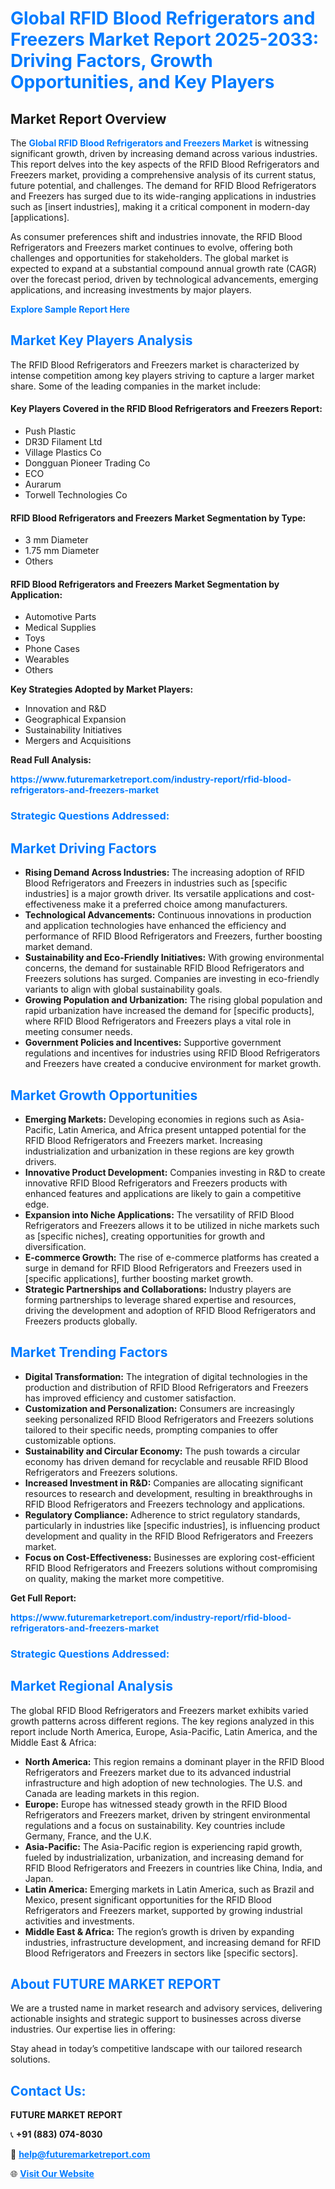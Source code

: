 <h1 style="color: #007BFF;">Global RFID Blood Refrigerators and Freezers Market Report 2025-2033: Driving Factors, Growth Opportunities, and Key Players</h1>

<section id="overview">
<h2>Market Report Overview</h2>
<p>The <a href="https://www.futuremarketreport.com/industry-report/rfid-blood-refrigerators-and-freezers-market" style="color: #007BFF; text-decoration: none;"><strong>Global RFID Blood Refrigerators and Freezers Market</strong></a> is witnessing significant growth, driven by increasing demand across various industries. This report delves into the key aspects of the RFID Blood Refrigerators and Freezers market, providing a comprehensive analysis of its current status, future potential, and challenges. The demand for RFID Blood Refrigerators and Freezers has surged due to its wide-ranging applications in industries such as [insert industries], making it a critical component in modern-day [applications].</p>
<p>As consumer preferences shift and industries innovate, the RFID Blood Refrigerators and Freezers market continues to evolve, offering both challenges and opportunities for stakeholders. The global market is expected to expand at a substantial compound annual growth rate (CAGR) over the forecast period, driven by technological advancements, emerging applications, and increasing investments by major players.</p>
</section>

<section id="overview">
<p><a href="https://www.futuremarketreport.com/request-sample/reportId=32978" style="color: #007BFF; text-decoration: none;"><strong>Explore Sample Report Here</strong></a></p>
</section>

<section id="key-players">
<h2 style="color: #007BFF;">Market Key Players Analysis</h2>
<p>The RFID Blood Refrigerators and Freezers market is characterized by intense competition among key players striving to capture a larger market share. Some of the leading companies in the market include:</p>
<h4>Key Players Covered in the RFID Blood Refrigerators and Freezers Report:</h4>
<ul><li>Push Plastic</li><li>DR3D Filament Ltd</li><li>Village Plastics Co</li><li>Dongguan Pioneer Trading Co</li><li>ECO</li><li>Aurarum</li><li>Torwell Technologies Co</li></ul>
<h4>RFID Blood Refrigerators and Freezers Market Segmentation by Type:</h4>
<ul><li>3 mm Diameter</li><li>1.75 mm Diameter</li><li>Others</li></ul>

<h4>RFID Blood Refrigerators and Freezers Market Segmentation by Application:</h4>
<ul><li>Automotive Parts</li><li>Medical Supplies</li><li>Toys</li><li>Phone Cases</li><li>Wearables</li><li>Others</li></ul>
<p><strong>Key Strategies Adopted by Market Players:</strong></p>
<ul>
<li>Innovation and R&D</li>
<li>Geographical Expansion</li>
<li>Sustainability Initiatives</li>
<li>Mergers and Acquisitions</li>
</ul>
</section>

<section>
<p><strong>Read Full Analysis: </strong></p><a href="https://www.futuremarketreport.com/industry-report/rfid-blood-refrigerators-and-freezers-market" style="color: #007BFF; text-decoration: none;"><strong>https://www.futuremarketreport.com/industry-report/rfid-blood-refrigerators-and-freezers-market</strong></a>
<h3 style="color: #007BFF;">Strategic Questions Addressed:</h3>
</section>

<section id="driving-factors">
<h2 style="color: #007BFF;">Market Driving Factors</h2>
<ul>
<li><strong>Rising Demand Across Industries:</strong> The increasing adoption of RFID Blood Refrigerators and Freezers in industries such as [specific industries] is a major growth driver. Its versatile applications and cost-effectiveness make it a preferred choice among manufacturers.</li>
<li><strong>Technological Advancements:</strong> Continuous innovations in production and application technologies have enhanced the efficiency and performance of RFID Blood Refrigerators and Freezers, further boosting market demand.</li>
<li><strong>Sustainability and Eco-Friendly Initiatives:</strong> With growing environmental concerns, the demand for sustainable RFID Blood Refrigerators and Freezers solutions has surged. Companies are investing in eco-friendly variants to align with global sustainability goals.</li>
<li><strong>Growing Population and Urbanization:</strong> The rising global population and rapid urbanization have increased the demand for [specific products], where RFID Blood Refrigerators and Freezers plays a vital role in meeting consumer needs.</li>
<li><strong>Government Policies and Incentives:</strong> Supportive government regulations and incentives for industries using RFID Blood Refrigerators and Freezers have created a conducive environment for market growth.</li>
</ul>
</section>

<section id="growth-opportunities">
<h2 style="color: #007BFF;">Market Growth Opportunities</h2>
<ul>
<li><strong>Emerging Markets:</strong> Developing economies in regions such as Asia-Pacific, Latin America, and Africa present untapped potential for the RFID Blood Refrigerators and Freezers market. Increasing industrialization and urbanization in these regions are key growth drivers.</li>
<li><strong>Innovative Product Development:</strong> Companies investing in R&D to create innovative RFID Blood Refrigerators and Freezers products with enhanced features and applications are likely to gain a competitive edge.</li>
<li><strong>Expansion into Niche Applications:</strong> The versatility of RFID Blood Refrigerators and Freezers allows it to be utilized in niche markets such as [specific niches], creating opportunities for growth and diversification.</li>
<li><strong>E-commerce Growth:</strong> The rise of e-commerce platforms has created a surge in demand for RFID Blood Refrigerators and Freezers used in [specific applications], further boosting market growth.</li>
<li><strong>Strategic Partnerships and Collaborations:</strong> Industry players are forming partnerships to leverage shared expertise and resources, driving the development and adoption of RFID Blood Refrigerators and Freezers products globally.</li>
</ul>
</section>

<section id="trending-factors">
<h2 style="color: #007BFF;">Market Trending Factors</h2>
<ul>
<li><strong>Digital Transformation:</strong> The integration of digital technologies in the production and distribution of RFID Blood Refrigerators and Freezers has improved efficiency and customer satisfaction.</li>
<li><strong>Customization and Personalization:</strong> Consumers are increasingly seeking personalized RFID Blood Refrigerators and Freezers solutions tailored to their specific needs, prompting companies to offer customizable options.</li>
<li><strong>Sustainability and Circular Economy:</strong> The push towards a circular economy has driven demand for recyclable and reusable RFID Blood Refrigerators and Freezers solutions.</li>
<li><strong>Increased Investment in R&D:</strong> Companies are allocating significant resources to research and development, resulting in breakthroughs in RFID Blood Refrigerators and Freezers technology and applications.</li>
<li><strong>Regulatory Compliance:</strong> Adherence to strict regulatory standards, particularly in industries like [specific industries], is influencing product development and quality in the RFID Blood Refrigerators and Freezers market.</li>
<li><strong>Focus on Cost-Effectiveness:</strong> Businesses are exploring cost-efficient RFID Blood Refrigerators and Freezers solutions without compromising on quality, making the market more competitive.</li>
</ul>
</section>

<section>
<p><strong>Get Full Report: </strong></p><a href="https://www.futuremarketreport.com/industry-report/rfid-blood-refrigerators-and-freezers-market" style="color: #007BFF; text-decoration: none;"><strong>https://www.futuremarketreport.com/industry-report/rfid-blood-refrigerators-and-freezers-market</strong></a>
<h3 style="color: #007BFF;">Strategic Questions Addressed:</h3>
</section>


<section id="regional-analysis">
<h2 style="color: #007BFF;">Market Regional Analysis</h2>
<p>The global RFID Blood Refrigerators and Freezers market exhibits varied growth patterns across different regions. The key regions analyzed in this report include North America, Europe, Asia-Pacific, Latin America, and the Middle East & Africa:</p>
<ul>
<li><strong>North America:</strong> This region remains a dominant player in the RFID Blood Refrigerators and Freezers market due to its advanced industrial infrastructure and high adoption of new technologies. The U.S. and Canada are leading markets in this region.</li>
<li><strong>Europe:</strong> Europe has witnessed steady growth in the RFID Blood Refrigerators and Freezers market, driven by stringent environmental regulations and a focus on sustainability. Key countries include Germany, France, and the U.K.</li>
<li><strong>Asia-Pacific:</strong> The Asia-Pacific region is experiencing rapid growth, fueled by industrialization, urbanization, and increasing demand for RFID Blood Refrigerators and Freezers in countries like China, India, and Japan.</li>
<li><strong>Latin America:</strong> Emerging markets in Latin America, such as Brazil and Mexico, present significant opportunities for the RFID Blood Refrigerators and Freezers market, supported by growing industrial activities and investments.</li>
<li><strong>Middle East & Africa:</strong> The region’s growth is driven by expanding industries, infrastructure development, and increasing demand for RFID Blood Refrigerators and Freezers in sectors like [specific sectors].</li>
</ul>
</section>

<footer>
<h2 style="color: #007BFF;">About FUTURE MARKET REPORT</h2>
<p>We are a trusted name in market research and advisory services, delivering actionable insights and strategic support to businesses across diverse industries. Our expertise lies in offering:</p>

<p>Stay ahead in today’s competitive landscape with our tailored research solutions.</p>

<h2 style="color: #007BFF;">Contact Us:</h2>
<p><strong>FUTURE MARKET REPORT</strong></p>
<p>📞 <strong>+91 (883) 074-8030</strong></p>
<p>📧 <strong><a href="mailto:help@futuremarketreport.com" style="color: #007BFF;">help@futuremarketreport.com</a></strong></p>
<p>🌐 <strong><a href="https://www.futuremarketreport.com/" style="color: #007BFF;">Visit Our Website</a></strong></p>
</footer>